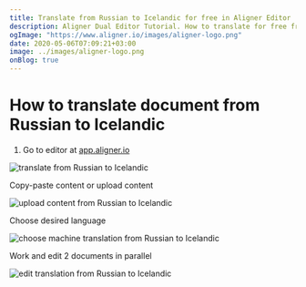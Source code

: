 ```yaml
---
title: Translate from Russian to Icelandic for free in Aligner Editor
description: Aligner Dual Editor Tutorial. How to translate for free from Russian to Icelandic. Aligner is multilingual document management platform. 
ogImage: "https://www.aligner.io/images/aligner-logo.png"
date: 2020-05-06T07:09:21+03:00
image: ../images/aligner-logo.png
onBlog: true
---
```


# How to translate document from Russian to Icelandic

1. Go to editor at [app.aligner.io](https://app.aligner.io "Aligner App web page")

![translate from Russian to Icelandic](../aligner-blank-editor.png "translate from Russian to Icelandic")

Copy-paste content or upload content

![upload content from Russian to Icelandic](../aligner-uploaded-document.png "upload content from Russian to Icelandic")

Choose desired language

![choose machine translation from Russian to Icelandic](../aligner-language-dropdown.png "choose machine translation from Russian to Icelandic")

Work and edit 2 documents in parallel

![edit translation from Russian to Icelandic](../aligner-double-sitded-editor.png "edit translation from Russian to Icelandic")

